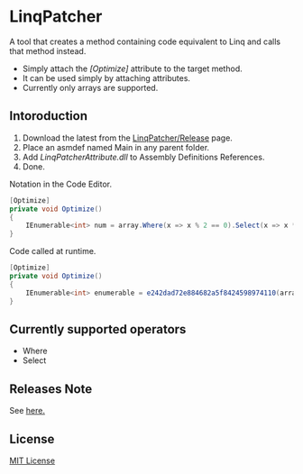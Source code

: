 # LinqPatcher

A tool that creates a method containing code equivalent to Linq and calls that method instead.

  - Simply attach the *[Optimize]* attribute to the target method.
  - It can be used simply by attaching attributes.
  - Currently only arrays are supported.
  
## Intoroduction

  1. Download the latest from the [LinqPatcher/Release](https://github.com/aiczk/LinqPatcher/releases) page.
  2. Place an asmdef named Main in any parent folder.
  3. Add *LinqPatcherAttribute.dll* to Assembly Definitions References.
  4. Done.

Notation in the Code Editor.
```cs
[Optimize]
private void Optimize()
{
    IEnumerable<int> num = array.Where(x => x % 2 == 0).Select(x => x * 2);
}
```

Code called at runtime.
```cs
[Optimize]
private void Optimize()
{
    IEnumerable<int> enumerable = e242dad72e884682a5f8424598974110(array);
}
```


## Currently supported operators
 - Where
 - Select
 
## Releases Note
See [here.](https://github.com/aiczk/LinqPatcher/releases)

## License
[MIT License](https://github.com/aiczk/LinqPatcher/blob/master/License.txt)
